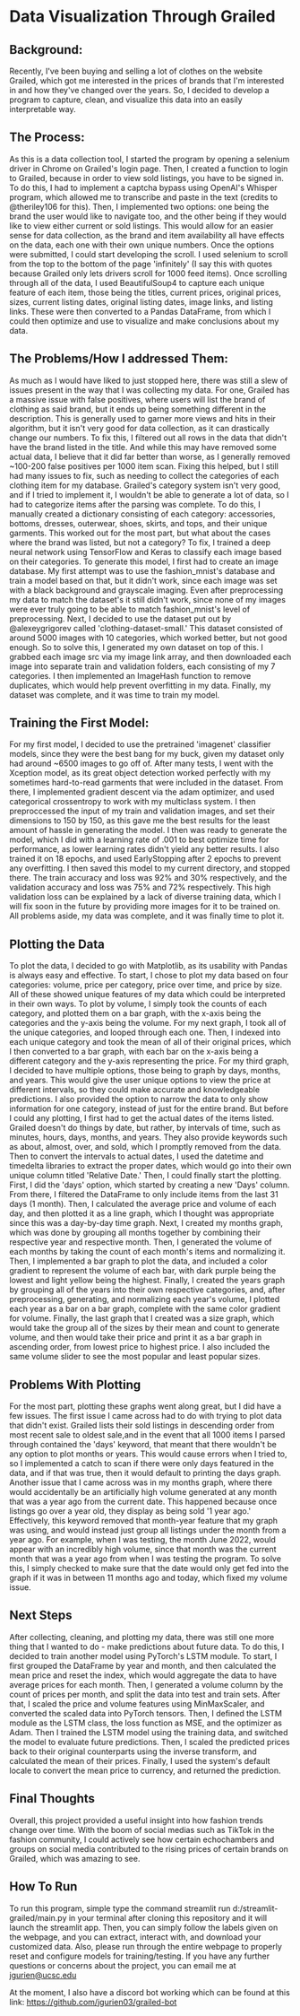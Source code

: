 
# Data Visualization Through Grailed

## Background:

Recently, I've been buying and selling a lot of clothes on the website Grailed, which got me interested in the prices of brands that I'm interested in and how they've changed over the years. So, I decided to develop a program to capture, clean, and visualize this data into an easily interpretable way.

## The Process:

As this is a data collection tool, I started the program by opening a selenium driver in Chrome on Grailed's login page. Then, I created a function to login to Grailed, because in order to view sold listings, you have to be signed in. To do this, I had to implement a captcha bypass using OpenAI's Whisper program, which allowed me to transcribe and paste in the text (credits to @theriley106 for this). Then, I implemented two options: one being the brand the user would like to navigate too, and the other being if they would like to view either current or sold listings. This would allow for an easier sense for data collection, as the brand and item availability all have effects on the data, each one with their own unique numbers. Once the options were submitted, I could start developing the scroll. I used selenium to scroll from the top to the bottom of the page 'infinitely' (I say this with quotes because Grailed only lets drivers scroll for 1000 feed items). Once scrolling through all of the data, I used BeautifulSoup4 to capture each unique feature of each item, those being the titles, current prices, original prices, sizes, current listing dates, original listing dates, image links, and listing links. These were then converted to a Pandas DataFrame, from which I could then optimize and use to visualize and make conclusions about my data.

## The Problems/How I addressed Them:

As much as I would have liked to just stopped here, there was still a slew of issues present in the way that I was collecting my data. For one, Grailed has a massive issue with false positives, where users will list the brand of clothing as said brand, but it ends up being something different in the description. This is generally used to garner more views and hits in their algorithm, but it isn't very good for data collection, as it can drastically change our numbers. To fix this, I filtered out all rows in the data that didn't have the brand listed in the title. And while this may have removed some actual data, I believe that it did far better than worse, as I generally removed ~100-200 false positives per 1000 item scan. Fixing this helped, but I still had many issues to fix, such as needing to collect the categories of each clothing item for my database. Grailed's category system isn't very good, and if I tried to implement it, I wouldn't be able to generate a lot of data, so I had to categorize items after the parsing was complete. To do this, I manually created a dictionary consisting of each category: accessories, bottoms, dresses, outerwear, shoes, skirts, and tops, and their unique garments. This worked out for the most part, but what about the cases where the brand was listed, but not a category? To fix, I trained a deep neural network using TensorFlow and Keras to classify each image based on their categories. To generate this model, I first had to create an image database. My first attempt was to use the fashion_mnist's database and train a model based on that, but it didn't work, since each image was set with a black background and grayscale imaging. Even after preprocessing my data to match the dataset's it still didn't work, since none of my images were ever truly going to be able to match fashion_mnist's level of preprocessing. Next, I decided to use the dataset put out by @alexeygrigorev called 'clothing-dataset-small.' This dataset consisted of around 5000 images with 10 categories, which worked better, but not good enough. So to solve this, I generated my own dataset on top of this. I grabbed each image src via my image link array, and then downloaded each image into separate train and validation folders, each consisting of my 7 categories. I then implemented an ImageHash function to remove duplicates, which would help prevent overfitting in my data. Finally, my dataset was complete, and it was time to train my model.

## Training the First Model:

For my first model, I decided to use the pretrained 'imagenet' classifier models, since they were the best bang for my buck, given my dataset only had around ~6500 images to go off of. After many tests, I went with the Xception model, as its great object detection worked perfectly with my sometimes hard-to-read garments that were included in the dataset. From there, I implemented gradient descent via the adam optimizer, and used categorical crossentropy to work with my multiclass system. I then preproccessed the input of my train and validation images, and set their dimensions to 150 by 150, as this gave me the best results for the least amount of hassle in generating the model. I then was ready to generate the model, which I did with a learning rate of .001 to best optimize time for performance, as lower learning rates didn't yield any better results. I also trained it on 18 epochs, and used EarlyStopping after 2 epochs to prevent any overfitting. I then saved this model to my current directory, and stopped there. The train accuracy and loss was 92% and 30% respectively, and the validation accuracy and loss was 75% and 72% respectively. This high validation loss can be explained by a lack of diverse training data, which I will fix soon in the future by providing more images for it to be trained on. All problems aside, my data was complete, and it was finally time to plot it.

## Plotting the Data

To plot the data, I decided to go with Matplotlib, as its usability with Pandas is always easy and effective. To start, I chose to plot my data based on four categories: volume, price per category, price over time, and price by size. All of these showed unique features of my data which could be interpreted in their own ways. To plot by volume, I simply took the counts of each category, and plotted them on a bar graph, with the x-axis being the categories and the y-axis being the volume. For my next graph, I took all of the unique categories, and looped through each one. Then, I indexed into each unique category and took the mean of all of their original prices, which I then converted to a bar graph, with each bar on the x-axis being a different category and the y-axis representing the price. For my third graph, I decided to have multiple options, those being to graph by days, months, and years. This would give the user unique options to view the price at different intervals, so they could make accurate and knowledgeable predictions. I also provided the option to narrow the data to only show information for one category, instead of just for the entire brand. But before I could any plotting, I first had to get the actual dates of the items listed. Grailed doesn't do things by date, but rather, by intervals of time, such as minutes, hours, days, months, and years. They also provide keywords such as about, almost, over, and sold, which I promptly removed from the data. Then to convert the intervals to actual dates, I used the datetime and timedelta libraries to extract the proper dates, which would go into their own unique column titled 'Relative Date.' Then, I could finally start the plotting. First, I did the 'days' option, which started by creating a new 'Days' column. From there, I filtered the DataFrame to only include items from the last 31 days (1 month). Then, I calculated the average price and volume of each day, and then plotted it as a line graph, which I thought was appropriate since this was a day-by-day time graph. Next, I created my months graph, which was done by grouping all months together by combining their respective year and respective month. Then, I generated the volume of each months by taking the count of each month's items and normalizing it. Then, I implemented a bar graph to plot the data, and included a color gradient to represent the volume of each bar, with dark purple being the lowest and light yellow being the highest. Finally, I created the years graph by grouping all of the years into their own respective categories, and, after preprocessing, generating, and normalizing each year's volume, I plotted each year as a bar on a bar graph, complete with the same color gradient for volume. Finally, the last graph that I created was a size graph, which would take the group all of the sizes by their mean and count to generate volume, and then would take their price and print it as a bar graph in ascending order, from lowest price to highest price. I also included the same volume slider to see the most popular and least popular sizes.

## Problems With Plotting

For the most part, plotting these graphs went along great, but I did have a few issues. The first issue I came across had to do with trying to plot data that didn't exist. Grailed lists their sold listings in descending order from most recent sale to oldest sale,and in the event that all 1000 items I parsed through contained the 'days' keyword, that meant that there wouldn't be any option to plot months or years. This would cause errors when I tried to, so I implemented a catch to scan if there were only days featured in the data, and if that was true, then it would default to printing the days graph. Another issue that I came across was in my months graph, where there would accidentally be an artificially high volume generated at any month that was a year ago from the current date. This happened because once listings go over a year old, they display as being sold '1 year ago.' Effectively, this keyword removed that month-year feature that my graph was using, and would instead just group all listings under the month from a year ago. For example, when I was testing, the month June 2022, would appear with an incredibly high volume, since that month was the current month that was a year ago from when I was testing the program. To solve this, I simply checked to make sure that the date would only get fed into the graph if it was in between 11 months ago and today, which fixed my volume issue.

## Next Steps

After collecting, cleaning, and plotting my data, there was still one more thing that I wanted to do - make predictions about future data. To do this, I decided to train another model using PyTorch's LSTM module. To start, I first grouped the DataFrame by year and month, and then calculated the mean price and reset the index, which would aggregate the data to have average prices for each month. Then, I generated a volume column by the count of prices per month, and split the data into test and train sets. After that, I scaled the price and volume features using MinMaxScaler, and converted the scaled data into PyTorch tensors. Then, I defined the LSTM module as the LSTM class, the loss function as MSE, and the optimizer as Adam. Then I trained the LSTM model using the training data, and switched the model to evaluate future predictions. Then, I scaled the predicted prices back to their original counterparts using the inverse transform, and calculated the mean of their prices. Finally, I used the system's default locale to convert the mean price to currency, and returned the prediction.

## Final Thoughts

Overall, this project provided a useful insight into how fashion trends change over time. With the boom of social medias such as TikTok in the fashion community, I could actively see how certain echochambers and groups on social media contributed to the rising prices of certain brands on Grailed, which was amazing to see. 

## How To Run

To run this program, simple type the command streamlit run d:/streamlit-grailed/main.py in your terminal after cloning this repository and it will launch the streamlit app. Then, you can simply follow the labels given on the webpage, and you can extract, interact with, and download your customized data. Also, please run through the entire webpage to properly reset and configure models for training/testing. If you have any further questions or concerns about the project, you can email me at jgurien@ucsc.edu

At the moment, I also have a discord bot working which can be found at this link: https://github.com/jgurien03/grailed-bot 
